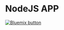 # NodeJS APP
<a href="https://bluemix.net/deploy?repository="
    target="_blank"><img src="http://bluemix.net/deploy/button.png" alt="Bluemix button"/></a>